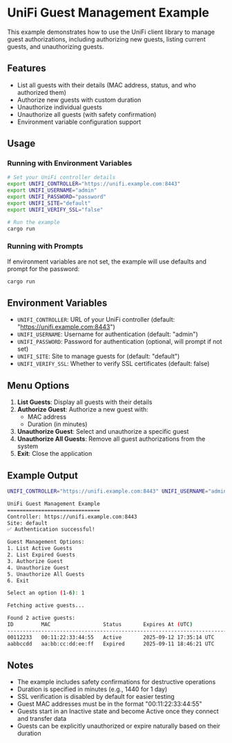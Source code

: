 # UniFi Guest Management Example

This example demonstrates how to use the UniFi client library to manage guest
authorizations, including authorizing new guests, listing current guests, and
unauthorizing guests.

## Features

- List all guests with their details (MAC address, status, and who authorized them)
- Authorize new guests with custom duration
- Unauthorize individual guests
- Unauthorize all guests (with safety confirmation)
- Environment variable configuration support

## Usage

### Running with Environment Variables

```bash
# Set your UniFi controller details
export UNIFI_CONTROLLER="https://unifi.example.com:8443"
export UNIFI_USERNAME="admin"
export UNIFI_PASSWORD="password"
export UNIFI_SITE="default"
export UNIFI_VERIFY_SSL="false"

# Run the example
cargo run
```

### Running with Prompts

If environment variables are not set, the example will use defaults and prompt
for the password:

```bash
cargo run
```

## Environment Variables

- `UNIFI_CONTROLLER`: URL of your UniFi controller (default: "https://unifi.example.com:8443")
- `UNIFI_USERNAME`: Username for authentication (default: "admin")
- `UNIFI_PASSWORD`: Password for authentication (optional, will prompt if not set)
- `UNIFI_SITE`: Site to manage guests for (default: "default")
- `UNIFI_VERIFY_SSL`: Whether to verify SSL certificates (default: false)

## Menu Options

1. **List Guests**: Display all guests with their details
2. **Authorize Guest**: Authorize a new guest with:
   - MAC address
   - Duration (in minutes)
3. **Unauthorize Guest**: Select and unauthorize a specific guest
4. **Unauthorize All Guests**: Remove all guest authorizations from the system
5. **Exit**: Close the application

## Example Output

```bash
UNIFI_CONTROLLER="https://unifi.example.com:8443" UNIFI_USERNAME="admin" UNIFI_PASSWORD="password" UNIFI_SITE="default" cargo run

UniFi Guest Management Example
==============================
Controller: https://unifi.example.com:8443
Site: default
✅ Authentication successful!

Guest Management Options:
1. List Active Guests
2. List Expired Guests
3. Authorize Guest
4. Unauthorize Guest
5. Unauthorize All Guests
6. Exit

Select an option (1-6): 1

Fetching active guests...

Found 2 active guests:
ID         MAC                 Status       Expires At (UTC)
--------------------------------------------------------------------------------
00112233   00:11:22:33:44:55   Active       2025-09-12 17:35:14 UTC
aabbccdd   aa:bb:cc:dd:ee:ff   Expired      2025-09-11 18:46:21 UTC
```

## Notes

- The example includes safety confirmations for destructive operations
- Duration is specified in minutes (e.g., 1440 for 1 day)
- SSL verification is disabled by default for easier testing
- Guest MAC addresses must be in the format "00:11:22:33:44:55"
- Guests start in an Inactive state and become Active once they connect and transfer data
- Guests can be explicitly unauthorized or expire naturally based on their duration
